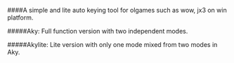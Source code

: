 ####A simple and lite auto keying tool
for olgames such as wow, jx3 on win platform.

#####Aky:
Full function version with two independent modes.

#####Akylite:
Lite version with only one mode mixed from two modes in Aky.
